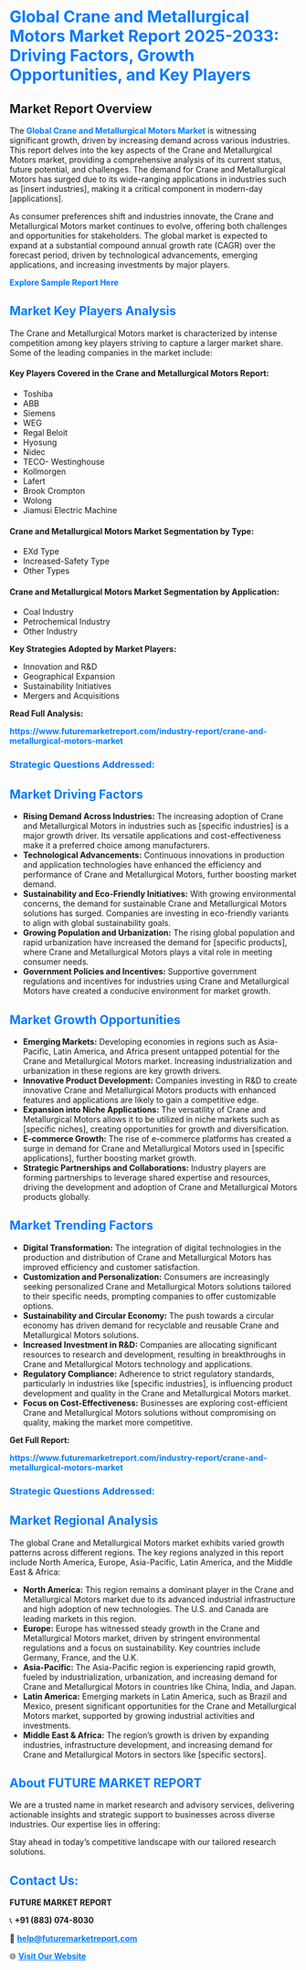 <h1 style="color: #007BFF;">Global Crane and Metallurgical Motors Market Report 2025-2033: Driving Factors, Growth Opportunities, and Key Players</h1>

<section id="overview">
<h2>Market Report Overview</h2>
<p>The <a href="https://www.futuremarketreport.com/industry-report/crane-and-metallurgical-motors-market" style="color: #007BFF; text-decoration: none;"><strong>Global Crane and Metallurgical Motors Market</strong></a> is witnessing significant growth, driven by increasing demand across various industries. This report delves into the key aspects of the Crane and Metallurgical Motors market, providing a comprehensive analysis of its current status, future potential, and challenges. The demand for Crane and Metallurgical Motors has surged due to its wide-ranging applications in industries such as [insert industries], making it a critical component in modern-day [applications].</p>
<p>As consumer preferences shift and industries innovate, the Crane and Metallurgical Motors market continues to evolve, offering both challenges and opportunities for stakeholders. The global market is expected to expand at a substantial compound annual growth rate (CAGR) over the forecast period, driven by technological advancements, emerging applications, and increasing investments by major players.</p>
</section>

<section id="overview">
<p><a href="https://www.futuremarketreport.com/request-sample/reportId=40787" style="color: #007BFF; text-decoration: none;"><strong>Explore Sample Report Here</strong></a></p>
</section>

<section id="key-players">
<h2 style="color: #007BFF;">Market Key Players Analysis</h2>
<p>The Crane and Metallurgical Motors market is characterized by intense competition among key players striving to capture a larger market share. Some of the leading companies in the market include:</p>
<h4>Key Players Covered in the Crane and Metallurgical Motors Report:</h4>
<ul><li>Toshiba</li><li>ABB</li><li>Siemens</li><li>WEG</li><li>Regal Beloit</li><li>Hyosung</li><li>Nidec</li><li>TECO- Westinghouse</li><li>Kollmorgen</li><li>Lafert</li><li>Brook Crompton</li><li>Wolong</li><li>Jiamusi Electric Machine</li></ul>
<h4>Crane and Metallurgical Motors Market Segmentation by Type:</h4>
<ul><li>EXd Type</li><li>Increased-Safety Type</li><li>Other Types</li></ul>

<h4>Crane and Metallurgical Motors Market Segmentation by Application:</h4>
<ul><li>Coal Industry</li><li>Petrochemical Industry</li><li>Other Industry</li></ul>
<p><strong>Key Strategies Adopted by Market Players:</strong></p>
<ul>
<li>Innovation and R&D</li>
<li>Geographical Expansion</li>
<li>Sustainability Initiatives</li>
<li>Mergers and Acquisitions</li>
</ul>
</section>

<section>
<p><strong>Read Full Analysis: </strong></p><a href="https://www.futuremarketreport.com/industry-report/crane-and-metallurgical-motors-market" style="color: #007BFF; text-decoration: none;"><strong>https://www.futuremarketreport.com/industry-report/crane-and-metallurgical-motors-market</strong></a>
<h3 style="color: #007BFF;">Strategic Questions Addressed:</h3>
</section>

<section id="driving-factors">
<h2 style="color: #007BFF;">Market Driving Factors</h2>
<ul>
<li><strong>Rising Demand Across Industries:</strong> The increasing adoption of Crane and Metallurgical Motors in industries such as [specific industries] is a major growth driver. Its versatile applications and cost-effectiveness make it a preferred choice among manufacturers.</li>
<li><strong>Technological Advancements:</strong> Continuous innovations in production and application technologies have enhanced the efficiency and performance of Crane and Metallurgical Motors, further boosting market demand.</li>
<li><strong>Sustainability and Eco-Friendly Initiatives:</strong> With growing environmental concerns, the demand for sustainable Crane and Metallurgical Motors solutions has surged. Companies are investing in eco-friendly variants to align with global sustainability goals.</li>
<li><strong>Growing Population and Urbanization:</strong> The rising global population and rapid urbanization have increased the demand for [specific products], where Crane and Metallurgical Motors plays a vital role in meeting consumer needs.</li>
<li><strong>Government Policies and Incentives:</strong> Supportive government regulations and incentives for industries using Crane and Metallurgical Motors have created a conducive environment for market growth.</li>
</ul>
</section>

<section id="growth-opportunities">
<h2 style="color: #007BFF;">Market Growth Opportunities</h2>
<ul>
<li><strong>Emerging Markets:</strong> Developing economies in regions such as Asia-Pacific, Latin America, and Africa present untapped potential for the Crane and Metallurgical Motors market. Increasing industrialization and urbanization in these regions are key growth drivers.</li>
<li><strong>Innovative Product Development:</strong> Companies investing in R&D to create innovative Crane and Metallurgical Motors products with enhanced features and applications are likely to gain a competitive edge.</li>
<li><strong>Expansion into Niche Applications:</strong> The versatility of Crane and Metallurgical Motors allows it to be utilized in niche markets such as [specific niches], creating opportunities for growth and diversification.</li>
<li><strong>E-commerce Growth:</strong> The rise of e-commerce platforms has created a surge in demand for Crane and Metallurgical Motors used in [specific applications], further boosting market growth.</li>
<li><strong>Strategic Partnerships and Collaborations:</strong> Industry players are forming partnerships to leverage shared expertise and resources, driving the development and adoption of Crane and Metallurgical Motors products globally.</li>
</ul>
</section>

<section id="trending-factors">
<h2 style="color: #007BFF;">Market Trending Factors</h2>
<ul>
<li><strong>Digital Transformation:</strong> The integration of digital technologies in the production and distribution of Crane and Metallurgical Motors has improved efficiency and customer satisfaction.</li>
<li><strong>Customization and Personalization:</strong> Consumers are increasingly seeking personalized Crane and Metallurgical Motors solutions tailored to their specific needs, prompting companies to offer customizable options.</li>
<li><strong>Sustainability and Circular Economy:</strong> The push towards a circular economy has driven demand for recyclable and reusable Crane and Metallurgical Motors solutions.</li>
<li><strong>Increased Investment in R&D:</strong> Companies are allocating significant resources to research and development, resulting in breakthroughs in Crane and Metallurgical Motors technology and applications.</li>
<li><strong>Regulatory Compliance:</strong> Adherence to strict regulatory standards, particularly in industries like [specific industries], is influencing product development and quality in the Crane and Metallurgical Motors market.</li>
<li><strong>Focus on Cost-Effectiveness:</strong> Businesses are exploring cost-efficient Crane and Metallurgical Motors solutions without compromising on quality, making the market more competitive.</li>
</ul>
</section>

<section>
<p><strong>Get Full Report: </strong></p><a href="https://www.futuremarketreport.com/industry-report/crane-and-metallurgical-motors-market" style="color: #007BFF; text-decoration: none;"><strong>https://www.futuremarketreport.com/industry-report/crane-and-metallurgical-motors-market</strong></a>
<h3 style="color: #007BFF;">Strategic Questions Addressed:</h3>
</section>


<section id="regional-analysis">
<h2 style="color: #007BFF;">Market Regional Analysis</h2>
<p>The global Crane and Metallurgical Motors market exhibits varied growth patterns across different regions. The key regions analyzed in this report include North America, Europe, Asia-Pacific, Latin America, and the Middle East & Africa:</p>
<ul>
<li><strong>North America:</strong> This region remains a dominant player in the Crane and Metallurgical Motors market due to its advanced industrial infrastructure and high adoption of new technologies. The U.S. and Canada are leading markets in this region.</li>
<li><strong>Europe:</strong> Europe has witnessed steady growth in the Crane and Metallurgical Motors market, driven by stringent environmental regulations and a focus on sustainability. Key countries include Germany, France, and the U.K.</li>
<li><strong>Asia-Pacific:</strong> The Asia-Pacific region is experiencing rapid growth, fueled by industrialization, urbanization, and increasing demand for Crane and Metallurgical Motors in countries like China, India, and Japan.</li>
<li><strong>Latin America:</strong> Emerging markets in Latin America, such as Brazil and Mexico, present significant opportunities for the Crane and Metallurgical Motors market, supported by growing industrial activities and investments.</li>
<li><strong>Middle East & Africa:</strong> The region’s growth is driven by expanding industries, infrastructure development, and increasing demand for Crane and Metallurgical Motors in sectors like [specific sectors].</li>
</ul>
</section>

<footer>
<h2 style="color: #007BFF;">About FUTURE MARKET REPORT</h2>
<p>We are a trusted name in market research and advisory services, delivering actionable insights and strategic support to businesses across diverse industries. Our expertise lies in offering:</p>

<p>Stay ahead in today’s competitive landscape with our tailored research solutions.</p>

<h2 style="color: #007BFF;">Contact Us:</h2>
<p><strong>FUTURE MARKET REPORT</strong></p>
<p>📞 <strong>+91 (883) 074-8030</strong></p>
<p>📧 <strong><a href="mailto:help@futuremarketreport.com" style="color: #007BFF;">help@futuremarketreport.com</a></strong></p>
<p>🌐 <strong><a href="https://www.futuremarketreport.com/" style="color: #007BFF;">Visit Our Website</a></strong></p>
</footer>